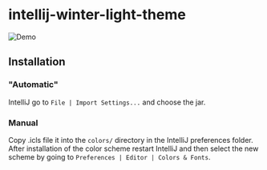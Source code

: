 # intellij-winter-light-theme
![Demo](https://ozankasikci.github.io/images/demo.png)

## Installation

### "Automatic"

IntelliJ go to `File | Import Settings...` and choose the jar.

### Manual

Copy .icls file it into the `colors/` directory in the IntelliJ preferences folder.
After installation of the color scheme restart IntelliJ and then select the new scheme by going to `Preferences | Editor | Colors & Fonts`.

